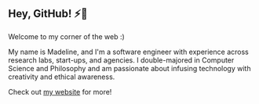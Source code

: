 ## Hey, GitHub! ⚡🤖

Welcome to my corner of the web :)

My name is Madeline, and I'm a software engineer with experience across research labs, start-ups, and agencies. I double-majored in Computer Science and Philosophy and am passionate about infusing technology with creativity and ethical awareness.

Check out [my website](https://madbusse.com/) for more!
